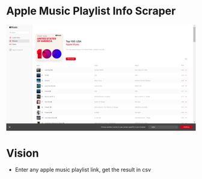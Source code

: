 # Apple Music Playlist Info Scraper

![Screenshot](screenshot.png)

# Vision
- Enter any apple music playlist link, get the result in csv